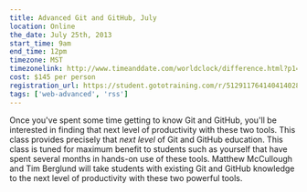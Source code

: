 ```yaml
---
title: Advanced Git and GitHub, July
location: Online
the_date: July 25th, 2013
start_time: 9am
end_time: 12pm
timezone: MST
timezonelink: http://www.timeanddate.com/worldclock/difference.html?p1=75
cost: $145 per person
registration_url: https://student.gototraining.com/r/5129117641404140288
tags: ['web-advanced', 'rss']
---
```


Once you've spent some time getting to know Git and GitHub, you'll be interested in finding that next level of productivity with these two tools. This class provides precisely that _next level_ of Git and GitHub education. This class is tuned for maximum benefit to students such as yourself that have spent several months in hands-on use of these tools.
Matthew McCullough and Tim Berglund will take students with existing Git and GitHub knowledge to the next level of productivity with these two powerful tools.
